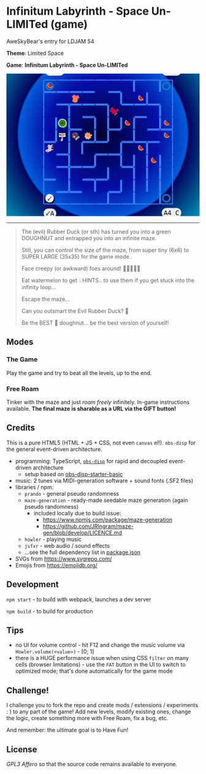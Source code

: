# Infinitum Labyrinth - Space Un-LIMITed (game)

AweSkyBear's entry for LDJAM 54

**Theme**: Limited Space

**Game**: **Infinitum Labyrinth - Space Un-LIMITed**

![Alt text](screenshots/NEW1.jpg)

---

<blockquote>
 The (evil) Rubber Duck (or sth) has turned you into a green DOUGHNUT and entrapped you into an infinite maze.

 Still, you can control the size of the maze, from super tiny (6x6) to SUPER LARGE (35x35) for the game mode.

 Face creepy (or awkward) foes around! 🏀🐡🦞👻📛

 Eat watermelon to get 💡HINTS.. to use them if you get stuck into the infinity loop...

 Escape the maze...

 Can you outsmart the Evil Rubber Duck? 🦆

 Be the BEST 🍩 doughnut... be the best version of yourself!
</blockquote>

## Modes

### The Game

Play the game and try to beat all the levels, up to the end.

### Free Roam

Tinker with the maze and just *roam freely* infinitely. In-game instructions available. **The final maze is sharable as a URL via the GIFT button!**

## Credits

This is a pure HTML5 (HTML + JS + CSS, not even `canvas` el!). `obs-disp` for the general event-driven architecture.

- programming: TypeScript, [`obs-disp`](https://aweskybear.github.io/obs-disp/) for rapid and decoupled event-driven architecture
  - setup based on [obs-disp-starter-basic](https://github.com/AweSkyBear/obs-disp-starter-basic)
- music: 2 tunes via MIDI-generation software + sound fonts (.SF2 files)
- libraries / npm:
  - `prando` - general pseudo randomness
  - `maze-generation` - ready-made seedable maze generation (again pseudo randomness)
    - included locally due to build issue:
      - https://www.npmjs.com/package/maze-generation
      - https://github.com/JRIngram/maze-gen/blob/develop/LICENCE.md
  - `howler` - playing music
  - `jsfxr` - web audio / sound effects
  - ...see the full dependency list in [package.json](./package.json)
- SVGs from https://www.svgrepo.com/
- Emojis from https://emojidb.org/

## Development

`npm start` - to build with webpack, launches a dev server

`npm build` - to build for production

## Tips

- no UI for volume control - hit F12 and change the music volume via `Howler.volume(<value>)` - [0; 1]
- there is a HUGE performance issue when using CSS `filter` on many cells (browser limitations) - use the `FAT` button in the UI to switch to optimized mode; that's done automatically for the game mode

## Challenge!

I challenge you to fork the repo and create mods / extensions / experiments : ) to any part of the game! Add new levels, modify existing ones, change the logic, create something more with Free Roam, fix a bug, etc.

And remember: the ultimate goal is to Have Fun!

## License

*GPL3 Affero* so that the source code remains available to everyone.
